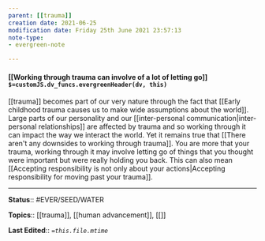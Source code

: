 ```yaml
---
parent: [[trauma]]
creation date: 2021-06-25
modification date: Friday 25th June 2021 23:57:13
note-type: 
- evergreen-note

---
```


#### [[Working through trauma can involve of a lot of letting go]] `$=customJS.dv_funcs.evergreenHeader(dv, this)`

[[trauma]] becomes part of our very nature through the fact that [[Early childhood trauma causes us to make wide assumptions about the world]]. Large parts of our personality and our [[inter-personal communication|inter-personal relationships]] are affected by trauma and so working through it can impact the way we interact the world. Yet it remains true that [[There aren't any downsides to working through trauma]]. You are more that your trauma, working through it may involve letting go of things that you thought were important but were really holding you back. This can also mean [[Accepting responsibility is not only about your actions|Accepting responsibility for moving past your trauma]].

---

**Status**:: #EVER/SEED/WATER  

**Topics**::  [[trauma]], [[human advancement]], [[]]
	
**Last Edited**:: *`=this.file.mtime`*